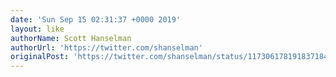 ```yaml
---
date: 'Sun Sep 15 02:31:37 +0000 2019'
layout: like
authorName: Scott Hanselman
authorUrl: 'https://twitter.com/shanselman'
originalPost: 'https://twitter.com/shanselman/status/1173061781918371841'
---
```

